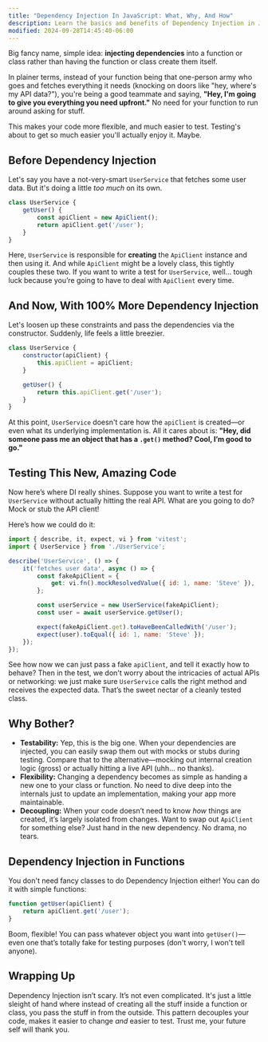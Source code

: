 ```yaml
---
title: "Dependency Injection In JavaScript: What, Why, And How"
description: Learn the basics and benefits of Dependency Injection in JavaScript.
modified: 2024-09-28T14:45:40-06:00
---
```


Big fancy name, simple idea: **injecting dependencies** into a function or class rather than having the function or class create them itself.

In plainer terms, instead of your function being that one-person army who goes and fetches everything it needs (knocking on doors like "hey, where's my API data?"), you're being a good teammate and saying, **"Hey, I'm going to give you everything you need upfront."** No need for your function to run around asking for stuff.

This makes your code more flexible, and much easier to test. Testing's about to get so much easier you'll actually enjoy it. Maybe.

## Before Dependency Injection

Let's say you have a not-very-smart `UserService` that fetches some user data. But it's doing a little *too much* on its own.

```javascript
class UserService {
	getUser() {
		const apiClient = new ApiClient();
		return apiClient.get('/user');
	}
}
```

Here, `UserService` is responsible for **creating** the `ApiClient` instance and then using it. And while `ApiClient` might be a lovely class, this tightly couples these two. If you want to write a test for `UserService`, well… tough luck because you’re going to have to deal with `ApiClient` every time.

## And Now, With 100% More Dependency Injection

Let's loosen up these constraints and pass the dependencies via the constructor. Suddenly, life feels a little breezier.

```javascript
class UserService {
	constructor(apiClient) {
		this.apiClient = apiClient;
	}

	getUser() {
		return this.apiClient.get('/user');
	}
}
```

At this point, `UserService` doesn't care how the `apiClient` is created—or even what its underlying implementation is. All it cares about is: **"Hey, did someone pass me an object that has a `.get()` method? Cool, I’m good to go."**

## Testing This New, Amazing Code

Now here’s where DI really shines. Suppose you want to write a test for `UserService` without actually hitting the real API. What are you going to do? Mock or stub the API client!

Here’s how we could do it:

```javascript
import { describe, it, expect, vi } from 'vitest';
import { UserService } from './UserService';

describe('UserService', () => {
	it('fetches user data', async () => {
		const fakeApiClient = {
			get: vi.fn().mockResolvedValue({ id: 1, name: 'Steve' }),
		};

		const userService = new UserService(fakeApiClient);
		const user = await userService.getUser();

		expect(fakeApiClient.get).toHaveBeenCalledWith('/user');
		expect(user).toEqual({ id: 1, name: 'Steve' });
	});
});
```

See how now we can just pass a fake `apiClient`, and tell it exactly how to behave? Then in the test, we don't worry about the intricacies of actual APIs or networking: we just make sure `UserService` calls the right method and receives the expected data. That’s the sweet nectar of a cleanly tested class.

## Why Bother?

- **Testability:** Yep, this is the big one. When your dependencies are injected, you can easily swap them out with mocks or stubs during testing. Compare that to the alternative—mocking out internal creation logic (gross) or actually hitting a live API (uhh… no thanks).
- **Flexibility:** Changing a dependency becomes as simple as handing a new one to your class or function. No need to dive deep into the internals just to update an implementation, making your app more maintainable.
- **Decoupling:** When your code doesn’t need to know *how* things are created, it’s largely isolated from changes. Want to swap out `ApiClient` for something else? Just hand in the new dependency. No drama, no tears.

## Dependency Injection in Functions

You don't need fancy classes to do Dependency Injection either! You can do it with simple functions:

```javascript
function getUser(apiClient) {
	return apiClient.get('/user');
}
```

Boom, flexible! You can pass whatever object you want into `getUser()`—even one that’s totally fake for testing purposes (don't worry, I won't tell anyone).

## Wrapping Up

Dependency Injection isn’t scary. It’s not even complicated. It's just a little sleight of hand where instead of creating all the stuff inside a function or class, you pass the stuff in from the outside. This pattern decouples your code, makes it easier to change *and* easier to test. Trust me, your future self will thank you.
